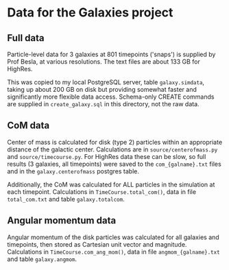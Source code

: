 # Data for the Galaxies project

## Full data

Particle-level data for 3 galaxies at 801 timepoints ('snaps') is supplied by Prof Besla, at various resolutions. The text files are about 133 GB for HighRes. 

This was copied to my local PostgreSQL server, table `galaxy.simdata`, taking up about 200 GB on disk but providing somewhat faster and significantly more flexible data access. Schema-only CREATE commands are supplied in `create_galaxy.sql` in this directory, not the raw data.

## CoM data

Center of mass is calculated for disk (type 2) particles within an appropriate distance of the galactic center. Calculations are in `source/centerofmass.py` and `source/timecourse.py`. For HighRes data these can be slow, so full results (3 galaxies, all timepoints) were saved to the `com_{galname}.txt` files and in the `galaxy.centerofmass` postgres table.

Additionally, the CoM was calculated for ALL particles in the simulation at each timepoint. Calculations in `TimeCourse.total_com()`, data in file `total_com.txt` and table `galaxy.totalcom`.

## Angular momentum data

Angular momentum of the disk particles was calculated for all galaxies and timepoints, then stored as Cartesian unit vector and magnitude. Calculations in `TimeCourse.com_ang_mom()`, data in file `angmom_{galname}.txt` and table `galaxy.angmom`.